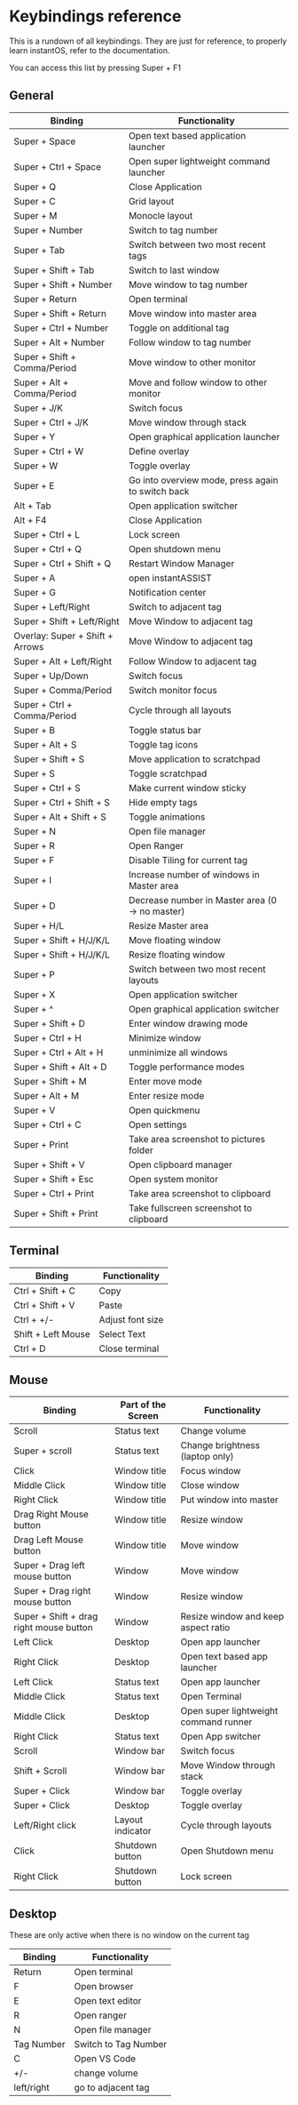 # Keybindings reference

This is a rundown of all keybindings.
They are just for reference, to properly learn instantOS, refer to the documentation.

You can access this list by pressing Super + F1

## General

| Binding                      | Functionality                                     |
| ---------------------------- | ------------------------------------------------- |
| Super + Space                | Open text based application launcher              |
| Super + Ctrl + Space         | Open super lightweight command launcher           |
| Super + Q                    | Close Application                                 |
| Super + C                    | Grid layout                                       |
| Super + M                    | Monocle layout                                    |
| Super + Number               | Switch to tag number                              |
| Super + Tab                  | Switch between two most recent tags               |
| Super + Shift + Tab          | Switch to last window                             |
| Super + Shift + Number       | Move window to tag number                         |
| Super + Return               | Open terminal                                     |
| Super + Shift + Return       | Move window into master area                      |
| Super + Ctrl + Number        | Toggle on additional tag                          |
| Super + Alt + Number         | Follow window to tag number                       |
| Super + Shift + Comma/Period | Move window to other monitor                      |
| Super + Alt + Comma/Period   | Move and follow window to other monitor           |
| Super + J/K                  | Switch focus                                      |
| Super + Ctrl + J/K           | Move window through stack                         |
| Super + Y                    | Open graphical application launcher               |
| Super + Ctrl + W             | Define overlay                                    |
| Super + W                    | Toggle overlay                                    |
| Super + E                    | Go into overview mode, press again to switch back |
| Alt + Tab                    | Open application switcher                         |
| Alt + F4                     | Close Application                                 |
| Super + Ctrl + L             | Lock screen                                       |
| Super + Ctrl + Q             | Open shutdown menu                                |
| Super + Ctrl + Shift + Q     | Restart Window Manager                            |
| Super + A                    | open instantASSIST                                |
| Super + G                    | Notification center                               |
| Super + Left/Right           | Switch to adjacent tag                            |
| Super + Shift + Left/Right   | Move Window to adjacent tag                       |
| Overlay: Super + Shift + Arrows| Move Window to adjacent tag                       |
| Super + Alt + Left/Right     | Follow Window to adjacent tag                     |
| Super + Up/Down              | Switch focus                                      |
| Super + Comma/Period         | Switch monitor focus                              |
| Super + Ctrl + Comma/Period  | Cycle through all layouts                         |
| Super + B                    | Toggle status bar                                 |
| Super + Alt + S              | Toggle tag icons                                  |
| Super + Shift + S            | Move application to scratchpad                    |
| Super + S                    | Toggle scratchpad                                 |
| Super + Ctrl + S             | Make current window sticky                        |
| Super + Ctrl + Shift + S     | Hide empty tags                                   |
| Super + Alt + Shift + S      | Toggle animations                                 |
| Super + N                    | Open file manager                                 |
| Super + R                    | Open Ranger                                       |
| Super + F                    | Disable Tiling for current tag                    |
| Super + I                    | Increase number of windows in Master area         |
| Super + D                    | Decrease number in Master area (0 -> no master)   |
| Super + H/L                  | Resize Master area                                |
| Super + Shift + H/J/K/L      | Move floating window                              |
| Super + Shift + H/J/K/L      | Resize floating window                            |
| Super + P                    | Switch between two most recent layouts            |
| Super + X                    | Open application switcher                         |
| Super + ^                    | Open graphical application switcher               |
| Super + Shift + D            | Enter window drawing mode                         |
| Super + Ctrl + H             | Minimize window                                   |
| Super + Ctrl + Alt + H       | unminimize all windows                            |
| Super + Shift + Alt + D      | Toggle performance modes                          |
| Super + Shift + M            | Enter move mode                                   |
| Super + Alt + M              | Enter resize mode                                 |
| Super + V                    | Open quickmenu                                    |
| Super + Ctrl + C             | Open settings                                     |
| Super + Print                | Take area screenshot to pictures folder           |
| Super + Shift + V            | Open clipboard manager                            | 
| Super + Shift + Esc          | Open system monitor                               | 
| Super + Ctrl + Print         | Take area screenshot to clipboard                 |
| Super + Shift + Print        | Take fullscreen screenshot to clipboard           |

## Terminal

| Binding            | Functionality     |
| ------------------ | ---------------- |
| Ctrl + Shift + C   | Copy             |
| Ctrl + Shift + V   | Paste            |
| Ctrl + +/-         | Adjust font size |
| Shift + Left Mouse | Select Text      |
| Ctrl + D           | Close terminal   |


## Mouse

| Binding                                | Part of the Screen | Functionality                         |
| -------------------------------------- | ------------------ | ------------------------------------ |
| Scroll                                 | Status text        | Change volume                        |
| Super + scroll                         | Status text        | Change brightness (laptop only)      |
| Click                                  | Window title       | Focus window                         |
| Middle Click                           | Window title       | Close window                         |
| Right Click                            | Window title       | Put window into master               |
| Drag Right Mouse button                | Window title       | Resize window                        |
| Drag Left Mouse button                 | Window title       | Move window                          |
| Super + Drag left mouse button         | Window             | Move window                          |
| Super + Drag right mouse button        | Window             | Resize window                        |
| Super + Shift + drag right mouse button| Window             | Resize window and keep aspect ratio  |
| Left Click                             | Desktop            | Open app launcher                    |
| Right Click                            | Desktop            | Open text based app launcher         |
| Left Click                             | Status text        | Open app launcher                    |
| Middle Click                           | Status text        | Open Terminal                        |
| Middle Click                           | Desktop            | Open super lightweight command runner |
| Right Click                            | Status text        | Open App switcher                    |
| Scroll                                 | Window bar         | Switch focus                         |
| Shift + Scroll                         | Window bar         | Move Window through stack            |
| Super + Click                          | Window bar         | Toggle overlay                       |
| Super + Click                          | Desktop            | Toggle overlay                       |
| Left/Right click                       | Layout indicator   | Cycle through layouts                |
| Click                                  | Shutdown button    | Open Shutdown menu                   |
| Right Click                            | Shutdown button    | Lock screen                          |

## Desktop

These are only active when there is no window on the current tag

| Binding    | Functionality         |
| ---------- | ---------------------|
| Return     | Open terminal        |
| F          | Open browser         |
| E          | Open text editor     |
| R          | Open ranger          |
| N          | Open file manager    |
| Tag Number | Switch to Tag Number |
| C          | Open VS Code         |
| +/-        | change volume        |
| left/right | go to adjacent tag   |
